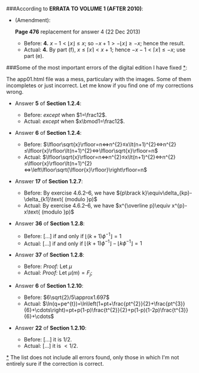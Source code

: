 ###According to **ERRATA TO VOLUME 1 (AFTER 2010)**:

  - (Amendment):

    **Page 476** replacement for answer 4 (22 Dec 2013)

    - Before: **4.** $x-1\lt\lfloor{x}\rfloor≤x$; so $-x+1\gt-\lfloor{x}\rfloor≥-x$; hence the result.
    - Actual: **4.** By part (f), $x\le\lceil{x}\rceil\lt x+1$; hence $-x-1\lt\lceil{x}\rceil\le-x$; use part (e).

###Some of the most important errors of the digital edition I have fixed [*](#note1):<a id="title"></a>

The app01.html file was a mess, particulary with the images. Some of them incompletes or just incorrect. Let me know if you find one of my corrections wrong.

  - Answer **5** of **Section 1.2.4**:

    - Before: <em>except</em> when $1=\frac12$.
    - Actual: <em>except</em> when $x\bmod1=\frac12$.

  - Answer **6** of **Section 1.2.4**:

    - Before: $\lfloor\sqrt{x}\rfloor=n⇔n^{2}≤x\lt(n+1)^{2}⇔n^{2}≤\lfloor{x}\rfloor\lt(n+1)^{2}⇔\lfloor\sqrt{x}\rfloor=n$
    - Actual: $\lfloor\sqrt{x}\rfloor=n⇔n^{2}≤x\lt(n+1)^{2}⇔n^{2}≤\lfloor{x}\rfloor\lt(n+1)^{2}⇔\left\lfloor\sqrt{\lfloor{x}\rfloor}\right\rfloor=n$

  - Answer **17** of **Section 1.2.7**:

    - Before: By exercise 4.6.2–6, we have ${p\brack k}\equiv\delta_{kp}-\delta_{k1}\text{ (modulo }p)$
    - Actual: By exercise 4.6.2–6, we have $x^{\overline p}\equiv x^{p}-x\text{ (modulo }p)$

  - Answer **36** of **Section 1.2.8**:

    - Before: [...] if and only if $\lfloor(k+1)\phi^{-1}\rfloor=1$
    - Actual: [...] if and only if $\lfloor(k+1)\phi^{-1}\rfloor-\lfloor k\phi^{-1}\rfloor=1$

  - Answer **37** of **Section 1.2.8**:

    - Before: <em>Proof:</em> Let $μ$
    - Actual: <em>Proof:</em> Let $μ(m)=F_j$;

  - Answer **6** of **Section 1.2.10**:

    - Before: $6\sqrt{2}/5\approx1.697$
    - Actual: $\ln(q+pe^{t})=\ln\left(1+pt+\frac{pt^{2}}{2}+\frac{pt^{3}}{6}+\cdots\right)=pt+p(1-p)\frac{t^{2}}{2}+p(1-p)(1-2p)\frac{t^{3}}{6}+\cdots$

  - Answer **22** of **Section 1.2.10**:

    - Before: [...] it is $1/2$.
    - Actual: [...] it is $\lt 1/2$.

 <a id="note1"></a>[*](#title) The list does not include all errors found, only those in which I'm not entirely sure if the correction is correct.